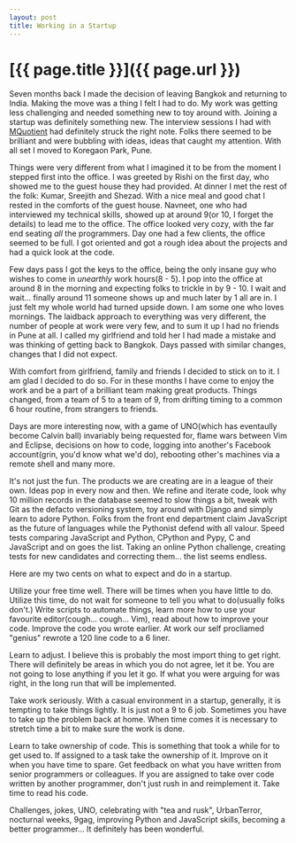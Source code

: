 ```yaml
---
layout: post
title: Working in a Startup
---
```

# [{{ page.title }}]({{ page.url }})

Seven months back I made the decision of leaving Bangkok and returning to India. Making the move was a thing I felt I had to do. My work was getting less challenging and needed something new to toy around with. Joining a startup was definitely something new. The interview sessions I had with [MQuotient](http://www.mquotient.net) had definitely struck the right note. Folks there seemed to be brilliant and were bubbling with ideas, ideas that caught my attention. With all set I moved to Koregaon Park, Pune.


Things were very different from what I imagined it to be from the moment I stepped first into the office. I was greeted by Rishi on the first day, who showed me to the guest house they had provided. At dinner I met the rest of the folk: Kumar, Sreejith and Shezad. With a nice meal and good chat I rested in the comforts of the guest house. Navneet, one who had interviewed my technical skills, showed up at around 9(or 10, I forget the details) to lead me to the office. The office looked very cozy, with the far end seating *all* the programmers. Day one had a few clients, the office seemed to be full. I got oriented and got a rough idea about the projects and had a quick look at the code. 

Few days pass I got the keys to the office, being the only insane guy who wishes to come in *unearthly* work hours(8 - 5). I pop into the office at around 8 in the morning and expecting folks to trickle in by 9 - 10. I wait and wait... finally around 11 someone shows up and much later by 1 all are in. I just felt my whole world had turned upside down. I am some one who loves mornings. The laidback approach to everything was very different, the number of people at work were very few, and to sum it up I had no friends in Pune at all. I called my girlfriend and told her I had made a mistake and was thinking of getting back to Bangkok. Days passed with similar changes, changes that I did not expect. 

With comfort from girlfriend, family and friends I decided to stick on to it. I am glad I decided to do so. For in these months I have come to enjoy the work and be a part of a brilliant team making great products. Things changed, from a team of 5 to a team of 9, from drifting timing to a common 6 hour routine, from strangers to friends. 

Days are more interesting now, with a game of UNO(which has eventaully become Calvin ball) invariably being requested for, flame wars between Vim and Eclipse, decisions on how to code, logging into another's Facebook account(grin, you'd know what we'd do), rebooting other's machines via a remote shell and many more.

It's not just the fun. The products we are creating are in a league of their own. Ideas pop in every now and then. We refine and iterate code, look why 10 million records in the database seemed to slow things a bit, tweak with Git as the defacto versioning system, toy around with Django and simply learn to adore Python. Folks from the front end department claim JavaScript as the future of languages while the Pythonist defend with all valour. Speed tests comparing JavaScript and Python, CPython and Pypy, C and JavaScript and on goes the list. Taking an online Python challenge, creating tests for new candidates and correcting them... the list seems endless. 

Here are my two cents on what to expect and do in a startup. 

Utilize your free time well. There will be times when you have little to do. Utilize this time, do not wait for someone to tell you what to do(usually folks don't.) Write scripts to automate things, learn more how to use your favourite editor(cough... cough... Vim), read about how to improve your code. Improve the code you wrote earlier. At work our self procliamed "genius" rewrote a 120 line code to a 6 liner. 

Learn to adjust. I believe this is probably the most import thing to get right. There will definitely be areas in which you do not agree, let it be. You are not going to lose anything if you let it go. If what you were arguing for was right, in the long run that will be implemented. 

Take work seriously. With a casual environment in a startup, generally, it is tempting to take things lightly. It is just not a 9 to 6 job. Sometimes you have to take up the problem back at home. When time comes it is necessary to stretch time a bit to make sure the work is done.

Learn to take ownership of code. This is something that took a while for to get used to. If assigned to a task take the ownership of it. Improve on it when you have time to spare. Get feedback on what you have written from senior programmers or colleagues. If you are assigned to take over code written by another programmer, don't just rush in and reimplement it. Take time to read his code.

Challenges, jokes, UNO, celebrating with "tea and rusk", UrbanTerror, nocturnal weeks, 9gag, improving Python and JavaScript skills, becoming a better programmer... It definitely has been wonderful.
